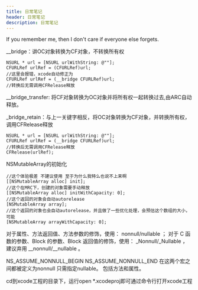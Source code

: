 ```yaml
---
title: 日常笔记
header: 日常笔记
description: 日常笔记
---
```


If you remember me, then I don't care if everyone else forgets.

__bridge：讲OC对象转换为CF对象，不转换所有权

	NSURL * url = [NSURL urlWithString: @""];
	CFURLRef urlRef = (CFURLRef)url;
	//这里会报错，xcode自动修正为
	CFURLRef urlRef = (__bridge CFURLRef)url;
	//转换后无需调用CFRelease释放

__bridge_transfer: 将CF对象转换为OC对象并将所有权一起转换过去,由ARC自动释放。

_bridge_retain：与上一关键字相反，将OC对象转换为CF对象，并转换所有权，调用CFRelease释放

	NSURL * url = [NSURL urlWithString: @""];
	CFURLRef urlRef = (__bridge CFURLRef)url;
	//转换后无需调用CFRelease释放
	CFRelease(urlRef);
	
NSMutableArray的初始化

	//这个体验极差 不建议使用 至于为什么我特么也说不上来啊
	[[NSMutableArray alloc] init];
	//这个在MRC下，创建的对象需要手动释放
	[[NSMutableArray alloc] initWithCapacity: 0];
	//这个返回的对象会自动autorelease
	[NSMutableArray array];
	//这个返回的对象也会自动autorelease，并且做了一些优化处理，会预估这个数组的大小，可能
	[NSMutableArray arrayWithCapacity: 0];
	
对于属性、方法返回值、方法参数的修饰，使用： nonnull/nullable ； 对于 C 函数的参数、Block 的参数、Block 返回值的修饰，使用： \_Nonnull/_Nullable ， 建议弃用 __nonnull/__nullable 。

NS_ASSUME_NONNULL_BEGIN
NS_ASSUME_NONNULL_END
在这两个宏之间都被定义为nonnull 只需指定nullable。
包括方法和属性。

cd到xcode工程的目录下，运行open *.xcodeproj即可通过命令行打开xcode工程